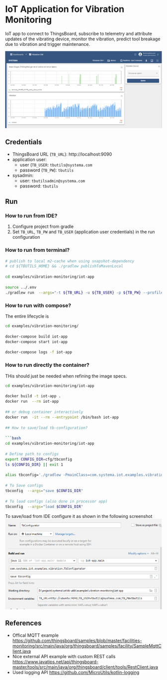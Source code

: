 # IoT Application for Vibration Monitoring

IoT app to connect to ThingsBoard, subscribe to telemetry and attribute updates of the vibrating device, monitor the vibration, predict tool breakage due to vibration and trigger maintenance.

![](.README_images/dashboard.png)
## Credentials

- ThingsBoard URL (`TB_URL`): http://localhost:9090
- application user:
  - user (`TB_USER`: `tbutils@systema.com`
  - password (`TB_PW`): `tbutils`
- sysadmin:
  - user: `tbutilsadmin@systema.com`
  - password: `tbutils`

## Run

### How to run from IDE?

1. Configure project from gradle
2. Set `TB_URL`, `TB_PW` and `TB_USER` (application user credentials) in the run configuration 

### How to run from terminal?

```bash
# publish to local m2-cache when using snapshot-dependency 
# cd ${TBUTILS_HOME} && ./gradlew publishToMavenLocal

cd examples/vibration-monitoring/iot-app 

source ../.env
./gradlew run  --args="-t ${TB_URL} -u ${TB_USER} -p ${TB_PW} --profile ${DEVICE_PROFILE}"
```

### How to run with compose?

The entire lifecycle is

```bash
cd examples/vibration-monitoring/

docker-compose build iot-app
docker-compose start iot-app

docker-compose logs -f iot-app
```


### How to run directly the container?

THis should just be needed when refining the image specs.

```bash
cd examples/vibration-monitoring/iot-app 

docker build -t iot-app .
docker run  --rm iot-app

## or debug container interactively
docker run  -it --rm --entrypoint /bin/bash iot-app

## How to save/load tb-configuration?

```bash
cd examples/vibration-monitoring/iot-app

# Define path to configs
export CONFIG_DIR=cfg/tbconfig
ls ${CONFIG_DIR} || exit 1

alias tbconfig='./gradlew -PmainClass=com.systema.iot.examples.vibration.TbConfigurator run'

# To Save configs
tbconfig  --args="save $CONFIG_DIR"

# To load configs (also done in processor app)
tbconfig  --args="load $CONFIG_DIR"
```

To save/load from IDE configure it as shown in the following screenshot
![](.README_images/load_save_ide.png)

## References

* Offical MQTT example <https://github.com/thingsboard/samples/blob/master/facilities-monitoring/src/main/java/org/thingsboard/samples/facility/SampleMqttClient.java>
* Nice external API example with custom REST calls <https://www.javatips.net/api/thingsboard-master/tools/src/main/java/org/thingsboard/client/tools/RestClient.java>
* Used logging API <https://github.com/MicroUtils/kotlin-logging>
